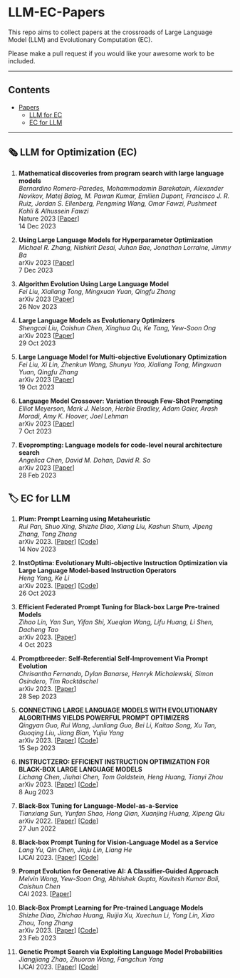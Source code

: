 # LLM-EC-Papers

This repo aims to collect papers at the crossroads of Large Language Model (LLM) and Evolutionary Computation (EC). 

Please make a pull request if you would like your awesome work to be included.

---

## Contents

- [Papers](#papers)
  - [LLM for EC](#llm-for-ec)
  - [EC for LLM](#ec-for-llm)

---

## 🗞️ LLM for Optimization (EC)

1. **Mathematical discoveries from program search with large language models** \
*Bernardino Romera-Paredes, Mohammadamin Barekatain, Alexander Novikov, Matej Balog, M. Pawan Kumar, Emilien Dupont, Francisco J. R. Ruiz, Jordan S. Ellenberg, Pengming Wang, Omar Fawzi, Pushmeet Kohli & Alhussein Fawzi* \
Nature 2023 [[Paper](https://www.nature.com/articles/s41586-023-06924-6)] \
14 Dec 2023

2. **Using Large Language Models for Hyperparameter Optimization**\
*Michael R. Zhang, Nishkrit Desai, Juhan Bae, Jonathan Lorraine, Jimmy Ba* \
arXiv 2023 [[Paper](https://arxiv.org/abs/2312.04528)] \
7 Dec 2023

3. **Algorithm Evolution Using Large Language Model**\
*Fei Liu, Xialiang Tong, Mingxuan Yuan, Qingfu Zhang* \
arXiv 2023 [[Paper](https://arxiv.org/abs/2311.15249)] \
26 Nov 2023

4. **Large Language Models as Evolutionary Optimizers** \
*Shengcai Liu, Caishun Chen, Xinghua Qu, Ke Tang, Yew-Soon Ong* \
arXiv 2023 [[Paper](https://arxiv.org/abs/2310.19046)] \
29 Oct 2023 

5. **Large Language Model for Multi-objective Evolutionary Optimization**\
*Fei Liu, Xi Lin, Zhenkun Wang, Shunyu Yao, Xialiang Tong, Mingxuan Yuan, Qingfu Zhang* \
arXiv 2023 [[Paper](https://arxiv.org/abs/2310.12541)] \
19 Oct 2023 

6. **Language Model Crossover: Variation through Few-Shot Prompting** \
*Elliot Meyerson, Mark J. Nelson, Herbie Bradley, Adam Gaier, Arash Moradi, Amy K. Hoover, Joel Lehman* \
arXiv 2023 [[Paper](https://arxiv.org/abs/2302.12170)] \
7 Oct 2023

7. **Evoprompting: Language models for code-level neural architecture search** \
*Angelica Chen, David M. Dohan, David R. So* \
arXiv 2023 [[Paper](https://arxiv.org/abs/2302.14838)] \
28 Feb 2023

## 🏷️ EC for LLM

1. **Plum: Prompt Learning using Metaheuristic**\
*Rui Pan, Shuo Xing, Shizhe Diao, Xiang Liu, Kashun Shum, Jipeng Zhang, Tong Zhang*\
arXiv 2023. [[Paper](https://arxiv.org/abs/2311.08364)]  [[Code](https://github.com/research4pan/Plum)] \
14 Nov 2023

2. **InstOptima: Evolutionary Multi-objective Instruction Optimization via Large Language Model-based Instruction Operators**\
*Heng Yang, Ke Li*\
arXiv 2023. [[Paper](https://arxiv.org/abs/2310.17630)]  [[Code](https://github.com/yangheng95/InstOptima)] \
26 Oct 2023

3. **Efficient Federated Prompt Tuning for Black-box Large Pre-trained Models**\
*Zihao Lin, Yan Sun, Yifan Shi, Xueqian Wang, Lifu Huang, Li Shen, Dacheng Tao*\
arXiv 2023. [[Paper](https://arxiv.org/abs/2310.03123)] \
4 Oct 2023

4. **Promptbreeder: Self-Referential Self-Improvement Via Prompt Evolution** \
*Chrisantha Fernando, Dylan Banarse, Henryk Michalewski, Simon Osindero, Tim Rocktäschel* \
arXiv 2023. [[Paper](https://arxiv.org/abs/2309.16797)] \
28 Sep 2023

5. **CONNECTING LARGE LANGUAGE MODELS WITH EVOLUTIONARY ALGORITHMS YIELDS POWERFUL PROMPT OPTIMIZERS**\
*Qingyan Guo, Rui Wang, Junliang Guo, Bei Li, Kaitao Song, Xu Tan, Guoqing Liu, Jiang Bian, Yujiu Yang*\
arXiv 2023. [[Paper](https://arxiv.org/abs/2309.08532)]  [[Code](https://github.com/kyegomez/eaot)] \
15 Sep 2023

6. **INSTRUCTZERO: EFFICIENT INSTRUCTION OPTIMIZATION FOR BLACK-BOX LARGE LANGUAGE MODELS**\
*Lichang Chen, Jiuhai Chen, Tom Goldstein, Heng Huang, Tianyi Zhou*\
arXiv 2023. [[Paper](https://arxiv.org/abs/2306.03082)]  [[Code](https://github.com/Lichang-Chen/InstructZero)] \
8 Aug 2023 

7. **Black-Box Tuning for Language-Model-as-a-Service**\
*Tianxiang Sun, Yunfan Shao, Hong Qian, Xuanjing Huang, Xipeng Qiu* \
arXiv 2022. [[Paper](https://arxiv.org/abs/2201.03514)]  [[Code](https://github.com/txsun1997/Black-Box-Tuning)]\
27 Jun 2022

8. **Black-box Prompt Tuning for Vision-Language Model as a Service**\
*Lang Yu, Qin Chen, Jiaju Lin, Liang He*\
IJCAI 2023. [[Paper](https://www.ijcai.org/proceedings/2023/0187.pdf)]  [[Code](https://github.com/BruthYU/BPT-VLM)]

9. **Prompt Evolution for Generative AI: A Classifier-Guided Approach**\
*Melvin Wong, Yew-Soon Ong, Abhishek Gupta, Kavitesh Kumar Bali, Caishun Chen*\
CAI 2023. [[Paper](https://ieeexplore.ieee.org/document/10195116/)]

10. **Black-Box Prompt Learning for Pre-trained Language Models**\
*Shizhe Diao, Zhichao Huang, Ruijia Xu, Xuechun Li, Yong Lin, Xiao Zhou, Tong Zhang*\
arXiv 2023. [[Paper](https://arxiv.org/abs/2201.08531v3)]  [[Code](https://link.zhihu.com/?target=https%3A//github.com/shizhediao/Black-Box-Prompt-Learning)]\
23 Feb 2023

11. **Genetic Prompt Search via Exploiting Language Model Probabilities** \
*Jiangjiang Zhao, Zhuoran Wang, Fangchun Yang* \
IJCAI 2023. [[Paper](https://www.ijcai.org/proceedings/2023/0588.pdf)]  [[Code](https://github.com/zjjhit/gap3)]
